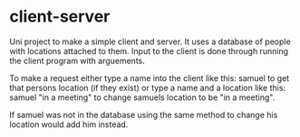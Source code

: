 # client-server
Uni project to make a simple client and server. It uses a database of people with locations attached to them.
Input to the client is done through running the client program with arguements.

To make a request either type a name into the client like this:
samuel
to get that persons location (if they exist) or type a name and a location like this:
samuel "in a meeting"
to change samuels location to be "in a meeting".

If samuel was not in the database using the same method to change his location would add him instead.

